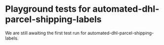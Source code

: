 # Playground tests for automated-dhl-parcel-shipping-labels
We are still awaiting the first test run for automated-dhl-parcel-shipping-labels.

